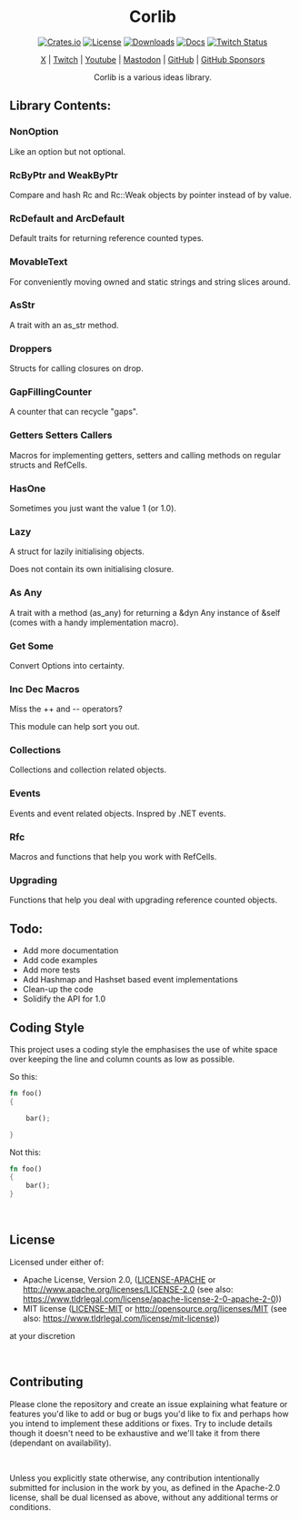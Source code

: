 <div align="center">

# Corlib

[![Crates.io](https://img.shields.io/crates/v/corlib)](https://crates.io/crates/corlib)
[![License](https://img.shields.io/badge/license-MIT%2FApache-blue)](#license)
[![Downloads](https://img.shields.io/crates/d/corlib)](https://crates.io/crates/corlib)
[![Docs](https://docs.rs/corlib/badge.svg)](https://docs.rs/corlib/latest/corlib/)
[![Twitch Status](https://img.shields.io/twitch/status/coruscateor)](https://www.twitch.tv/coruscateor)

[X](https://twitter.com/Coruscateor) | 
[Twitch](https://www.twitch.tv/coruscateor) | 
[Youtube](https://www.youtube.com/@coruscateor) | 
[Mastodon](https://mastodon.social/@Coruscateor) | 
[GitHub](https://github.com/coruscateor) | 
[GitHub Sponsors](https://github.com/sponsors/coruscateor)

Corlib is a various ideas library.  

</div>

## Library Contents:    

### NonOption

Like an option but not optional.    

### RcByPtr and WeakByPtr
  
Compare and hash Rc and Rc::Weak objects by pointer instead of by value.  

### RcDefault and ArcDefault

Default traits for returning reference counted types.

### MovableText

For conveniently moving owned and static strings and string slices around.

### AsStr

A trait with an as_str method.

### Droppers

Structs for calling closures on drop.

### GapFillingCounter

A counter that can recycle "gaps".

### Getters Setters Callers

Macros for implementing getters, setters and calling methods on regular structs and RefCells.

### HasOne

Sometimes you just want the value 1 (or 1.0).

### Lazy

A struct for lazily initialising objects.

Does not contain its own initialising closure.

### As Any

A trait with a method (as_any) for returning a &dyn Any instance of &self (comes with a handy implementation macro).

### Get Some

Convert Options into certainty.

### Inc Dec Macros

Miss the ++ and -- operators?

This module can help sort you out.

### Collections

Collections and collection related objects.

### Events

Events and event related objects. Inspred by .NET events.

### Rfc

Macros and functions that help you work with RefCells.

### Upgrading

Functions that help you deal with upgrading reference counted objects.

## Todo:

- Add more documentation
- Add code examples
- Add more tests
- Add Hashmap and Hashset based event implementations
- Clean-up the code
- Solidify the API for 1.0

## Coding Style

This project uses a coding style the emphasises the use of white space over keeping the line and column counts as low as possible.

So this:

```rust
fn foo()
{

    bar();

}

```

Not this:

```rust
fn foo()
{
    bar();
}

```

<br/>

## License

Licensed under either of:

- Apache License, Version 2.0, ([LICENSE-APACHE](./LICENSE-APACHE) or http://www.apache.org/licenses/LICENSE-2.0 (see also: https://www.tldrlegal.com/license/apache-license-2-0-apache-2-0))
- MIT license ([LICENSE-MIT](./LICENSE-MIT) or http://opensource.org/licenses/MIT (see also: https://www.tldrlegal.com/license/mit-license))

at your discretion

<br/>

## Contributing

Please clone the repository and create an issue explaining what feature or features you'd like to add or bug or bugs you'd like to fix and perhaps how you intend to implement these additions or fixes. Try to include details though it doesn't need to be exhaustive and we'll take it from there (dependant on availability).

<br/>

Unless you explicitly state otherwise, any contribution intentionally submitted for inclusion in the work by you, as defined in the Apache-2.0 license, shall be dual licensed as above, without any additional terms or conditions.

